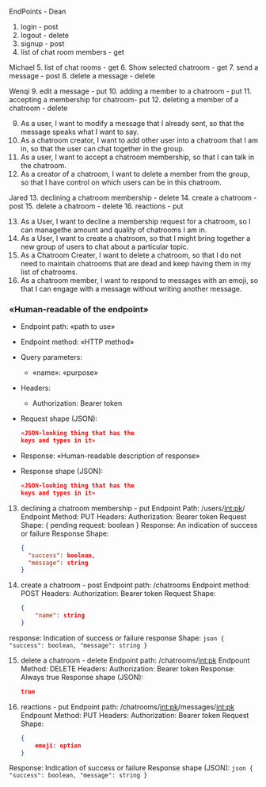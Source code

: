 EndPoints -
Dean
1. login - post
2. logout - delete
3. signup - post
4. list of chat room members - get

Michael
5. list of chat rooms - get
6. Show selected chatroom - get
7. send a message - post
8. delete a message - delete

Wenqi
9. edit a message - put
10. adding a member to a chatroom - put
11. accepting a membership for chatroom- put
12. deleting a member of a chatroom  - delete

9. As a user, I want to modify a message that I already sent, so that the message speaks what I want to say.
10. As a chatroom creator, I want to add other user into a chatroom that I am in, so that the user can chat together in the group.
11. As a user, I want to accept a chatroom membership, so that I can talk in the chatroom.
12. As a creator of a chatroom, I want to delete a member from the group, so that I have control on which users can be in this chatroom.


Jared
13. declining a chatroom membership - delete
14. create a chatroom - post
15. delete a chatroom - delete
16. reactions - put

13. As a User, I want to decline a membership request for a chatroom, so I can managethe amount and quality of chatrooms I am in.
14. As a User, I want to create a chatroom, so that I might bring together a new group of users to chat about a particular topic.
15. As a Chatroom Creater, I want to delete a chatroom, so that I do not need to maintain chatrooms that are dead and keep having them in my list of chatrooms.
16. As a chatroom member, I want to respond to messages with an emoji, so that I can engage with a message without writing another message.






### «Human-readable of the endpoint»

* Endpoint path: «path to use»
* Endpoint method: «HTTP method»
* Query parameters:
  * «name»: «purpose»

* Headers:
  * Authorization: Bearer token

* Request shape (JSON):
    ```json
    «JSON-looking thing that has the
    keys and types in it»
    ```

* Response: «Human-readable description
            of response»
* Response shape (JSON):
    ```json
    «JSON-looking thing that has the
    keys and types in it»


13. declining a chatroom membership - put
Endpoint Path: /users/<int:pk>/
Endpoint Method: PUT
Headers:
    Authorization: Bearer token
Request Shape:
    {
        pending request: boolean
    }
Response: An indication of success or failure
Response Shape:
    ```json
    {
      "success": boolean,
      "message": string
    }
    ```


14. create a chatroom - post
Endpoint path: /chatrooms
Endpoint method: POST
Headers:
    Authorization: Bearer token
Request Shape:
    ```json
    {
        "name": string
    }
    ```
response: Indication of success or failure
response Shape:
    ```json
    {
      "success": boolean,
      "message": string
    }
    ```

15. delete a chatroom - delete
Endpoint path: /chatrooms/<int:pk>
Endpount Method: DELETE
Headers:
    Authorization: Bearer token
Response: Always true
Response shape (JSON):
    ```json
    true
    ```

16. reactions - put
Endpoint path: /chatrooms/<int:pk>/messages/<int:pk>
Endpount Method: PUT
Headers:
    Authorization: Bearer token
Request Shape:
    ```json
    {
        emoji: option
    }
Response: Indication of success or failure
Response shape (JSON):
    ```json
    {
      "success": boolean,
      "message": string
    }
    ```
